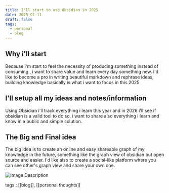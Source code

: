 ```yaml
---
title: I'll start to use Obsidian in 2025
date: 2025-01-11
draft: false
tags:
  - personal
  - blog
---
```


## Why i'll start

Because i'm start to feel the necessity of producing something instead of consuming , i want to share value and learn every day something new.
i'd like to become a pro in writing beautiful markdown and rephrase ideas, building knowledge basically is what i want to focus in this 2025

## I'll setup all my ideas and notes/information

Using Obsidian i'll track everything i learn this year and in 2026 i'll see if obsidian is a valid tool to do so, i want to share also everything i learn and know in a public and simple solution.

## The Big and Final idea

The big idea is to create an online and easy shareable graph of my knowledge in the future, something like the graph view of obsidian but open source and easier.
I'd like also to create a social-like platform where you can see other's graph view and share your own one.

![Image Description](/image3.png)

tags : [[blog]], [[personal thoughts]]